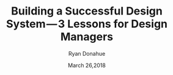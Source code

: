 ---
date: March 26,2018
title: Building a Successful Design System — 3 Lessons for Design Managers
author: Ryan Donahue
link: https://medium.com/zendesk-creative-blog/building-a-successful-design-system-3-lessons-for-design-managers-926a87cbbe74
description: There’s been a lot of great writing about the craft of design systems. Much less has been written about what it’s like to support and invest in a design system from the perspective of design management.
tags:
- leadership

# ================================
# ARTICLE TAGS AVAILABLE
# ================================
# - animation
# - code
# - contribution
# - design-tokens
# - figma
# - leadership
# - patterns
# - process
# - sketch
# ================================
---